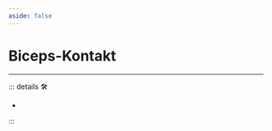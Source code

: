 ```yaml
---
aside: false
---
```

# Biceps-Kontakt

---

<!-- =================================================== -->
<!-- =================================================== -->
<!-- =================================================== -->
<!-- =================================================== -->
<!-- =================================================== -->
::: details 🛠

-

:::
